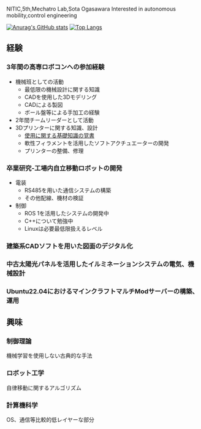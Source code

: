 NITIC,5th,Mechatro Lab,Sota Ogasawara
Interested in autonomous mobility,control engineering

[![Anurag's GitHub stats](https://github-readme-stats.vercel.app/api?username=Mannnenn)](https://github.com/anuraghazra/github-readme-stats)
[![Top Langs](https://github-readme-stats.vercel.app/api/top-langs/?username=Mannnenn)](https://github.com/anuraghazra/github-readme-stats)

## 経験  
### 3年間の高専ロボコンへの参加経験  
- 機械班としての活動  
	- 最低限の機械設計に関する知識  
	- CADを使用した3Dモデリング  
	- CADによる製図  
	- ボール盤等による手加工の経験  
- 2年間チームリーダーとして活動  
- 3Dプリンターに関する知識、設計  
	- [使用に関する基礎知識の覚書](https://github.com/Mannnenn/Robocon_document/blob/main/https://github.com/Mannnenn/Robocon_document/blob/main/HowToUse3Dprinter)  
	- 軟性フィラメントを活用したソフトアクチュエーターの開発  
	- プリンターの整備、修理  

### 卒業研究-工場内自立移動ロボットの開発  
- 電装  
	- RS485を用いた通信システムの構築  
	- その他配線、機材の検証  
- 制御  
	- ROS 1を活用したシステムの開発中  
	- C++について勉強中  
	- Linuxは必要最低限扱えるレベル

### 建築系CADソフトを用いた図面のデジタル化  
### 中古太陽光パネルを活用したイルミネーションシステムの電気、機械設計  
### Ubuntu22.04におけるマインクラフトマルチModサーバーの構築、運用  

## 興味  
### 制御理論  
機械学習を使用しない古典的な手法  
### ロボット工学  
自律移動に関するアルゴリズム  
### 計算機科学  
OS、通信等比較的低レイヤーな部分  
